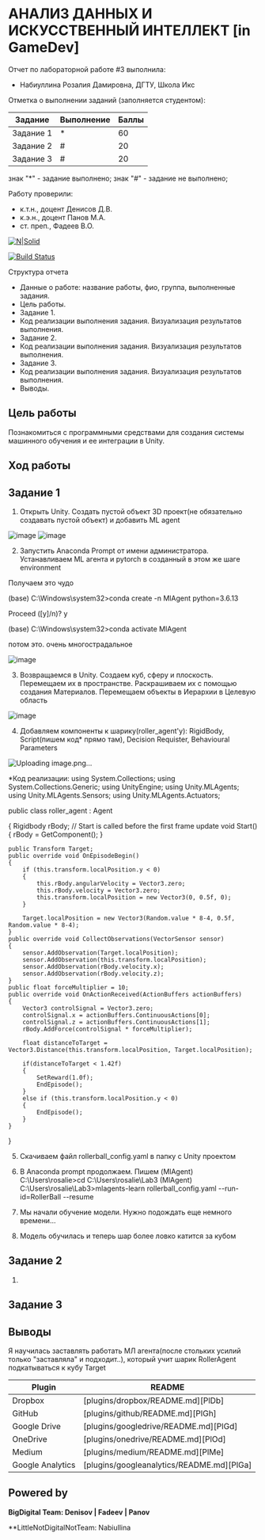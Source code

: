 # АНАЛИЗ ДАННЫХ И ИСКУССТВЕННЫЙ ИНТЕЛЛЕКТ [in GameDev]
Отчет по лабораторной работе #3 выполнила:
- Набиуллина Розалия Дамировна, ДГТУ, Школа Икс

Отметка о выполнении заданий (заполняется студентом):

| Задание | Выполнение | Баллы |
| ------ | ------ | ------ |
| Задание 1 | * | 60 |
| Задание 2 | # | 20 |
| Задание 3 | # | 20 |

знак "*" - задание выполнено; знак "#" - задание не выполнено;

Работу проверили:
- к.т.н., доцент Денисов Д.В.
- к.э.н., доцент Панов М.А.
- ст. преп., Фадеев В.О.

[![N|Solid](https://cldup.com/dTxpPi9lDf.thumb.png)](https://nodesource.com/products/nsolid)

[![Build Status](https://travis-ci.org/joemccann/dillinger.svg?branch=master)](https://travis-ci.org/joemccann/dillinger)

Структура отчета

- Данные о работе: название работы, фио, группа, выполненные задания.
- Цель работы.
- Задание 1.
- Код реализации выполнения задания. Визуализация результатов выполнения.
- Задание 2.
- Код реализации выполнения задания. Визуализация результатов выполнения.
- Задание 3.
- Код реализации выполнения задания. Визуализация результатов выполнения.
- Выводы.



## Цель работы
Познакомиться с программными средствами для создания системы машинного обучения и ее интеграции в Unity.

## Ход работы

## Задание 1
1. Открыть Unity. Создать пустой объект 3D проект(не обязательно создавать пустой объект) и добавить ML agent  

![image](https://user-images.githubusercontent.com/87576995/194870984-ae32c92b-27e2-46f9-b928-71d5be91bae2.png)
![image](https://user-images.githubusercontent.com/87576995/194871921-963eb8de-035f-411e-8351-7009900a5574.png)


2. Запустить Anaconda Prompt от имени администратора. Устанавливаем ML агента и pytorch в созданный в этом же шаге environment

Получаем это чудо 

(base) C:\Windows\system32>conda create -n MlAgent python=3.6.13

Proceed ([y]/n)? y

(base) C:\Windows\system32>conda activate MlAgent

потом это. очень многострадальное

![image](https://user-images.githubusercontent.com/87576995/195120984-8f1df58e-4198-4ee3-95a9-6c9d6d6b285e.png)

3. Возвращаемся в Unity. Создаем куб, сферу и плоскость. Перемещаем их в пространстве. Раскрашиваем их с помощью создания Материалов. Перемещаем объекты в Иерархии в Целевую область

![image](https://user-images.githubusercontent.com/87576995/197004569-c24df43a-0bcd-44b8-a9a8-06136309ef99.png)


4. Добавляем компоненты к шарику(roller_agent'у): RigidBody, Script(пишем код* прямо там), Decision Requister, Behavioural Parameters

![Uploading image.png…]()


*Код реализации:
using System.Collections;
using System.Collections.Generic;
using UnityEngine;
using Unity.MLAgents;
using Unity.MLAgents.Sensors;
using Unity.MLAgents.Actuators;

public class roller_agent : Agent

{
    Rigidbody rBody;
    // Start is called before the first frame update
    void Start()
    {
        rBody = GetComponent<Rigidbody>();
    }

    public Transform Target;
    public override void OnEpisodeBegin()
    {
        if (this.transform.localPosition.y < 0)
        {
            this.rBody.angularVelocity = Vector3.zero;
            this.rBody.velocity = Vector3.zero;
            this.transform.localPosition = new Vector3(0, 0.5f, 0);
        }

        Target.localPosition = new Vector3(Random.value * 8-4, 0.5f, Random.value * 8-4);
    }
    public override void CollectObservations(VectorSensor sensor)
    {
        sensor.AddObservation(Target.localPosition);
        sensor.AddObservation(this.transform.localPosition);
        sensor.AddObservation(rBody.velocity.x);
        sensor.AddObservation(rBody.velocity.z);
    }
    public float forceMultiplier = 10;
    public override void OnActionReceived(ActionBuffers actionBuffers)
    {
        Vector3 controlSignal = Vector3.zero;
        controlSignal.x = actionBuffers.ContinuousActions[0];
        controlSignal.z = actionBuffers.ContinuousActions[1];
        rBody.AddForce(controlSignal * forceMultiplier);

        float distanceToTarget = Vector3.Distance(this.transform.localPosition, Target.localPosition);

        if(distanceToTarget < 1.42f)
        {
            SetReward(1.0f);
            EndEpisode();
        }
        else if (this.transform.localPosition.y < 0)
        {
            EndEpisode();
        }
    }
}

5. Скачиваем файл rollerball_config.yaml в папку с Unity проектом

6. В Anaconda prompt продолжаем. Пишем 
(MlAgent) C:\Users\rosalie>cd C:\Users\rosalie\Lab3
(MlAgent) C:\Users\rosalie\Lab3>mlagents-learn rollerball_config.yaml --run-id=RollerBall --resume
    
7. Мы начали обучение модели. Нужно подождать еще немного времени...
8. Модель обучилась и теперь шар более ловко катится за кубом

## Задание 2
1.


## Задание 3


## Выводы
Я научилась заставлять работать МЛ агента(после стольких усилий только "заставляла" и подходит..), который учит шарик RollerAgent подкатываться к кубу Target 
    
    
| Plugin | README |
| ------ | ------ |
| Dropbox | [plugins/dropbox/README.md][PlDb] |
| GitHub | [plugins/github/README.md][PlGh] |
| Google Drive | [plugins/googledrive/README.md][PlGd] |
| OneDrive | [plugins/onedrive/README.md][PlOd] |
| Medium | [plugins/medium/README.md][PlMe] |
| Google Analytics | [plugins/googleanalytics/README.md][PlGa] |

## Powered by

**BigDigital Team: Denisov | Fadeev | Panov**

**LittleNotDigitalNotTeam: Nabiullina
